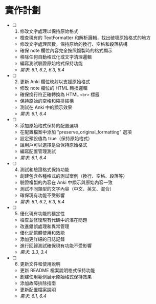 # 實作計劃

- [ ] 1. 修改文字處理以保持原始格式
  - 檢查現有的 TextFormatter 和解析邏輯，找出破壞原始格式的地方
  - 修改文字處理函數，保持原始的換行、空格和段落結構
  - 確保 note 欄位內容完全按照複製時的格式顯示
  - 移除任何自動格式化或文字清理邏輯
  - 編寫測試驗證原始格式保持功能
  - _需求: 6.1, 6.2, 6.3, 6.4_

- [ ] 2. 更新 Anki 欄位映射以支援原始格式
  - 修改 note 欄位的 HTML 轉換邏輯
  - 確保換行符正確轉換為 HTML `<br>` 標籤
  - 保持原始的空格和縮排結構
  - 測試在 Anki 中的顯示效果
  - _需求: 6.1, 6.4_

- [ ] 3. 添加原始格式保持的配置選項
  - 在配置檔案中添加 "preserve_original_formatting" 選項
  - 設定預設值為 true（保持原始格式）
  - 讓用戶可以選擇是否保持原始格式
  - 編寫配置管理測試
  - _需求: 6.1, 6.4_

- [ ] 4. 測試和驗證格式保持功能
  - 創建包含各種格式的測試案例（換行、空格、段落等）
  - 驗證複製的內容在 Anki 中顯示與原始內容一致
  - 測試不同類型的文字內容（中文、英文、混合）
  - 確保現有功能不受影響
  - _需求: 6.1, 6.2, 6.3, 6.4_

- [ ] 5. 優化現有功能的穩定性
  - 檢查並修復現有代碼中的潛在問題
  - 改進錯誤處理和異常管理
  - 優化記憶體使用和效能
  - 添加更詳細的日誌記錄
  - 進行回歸測試確保現有功能不受影響
  - _需求: 3.3, 3.4_

- [ ] 6. 更新文件和使用說明
  - 更新 README 檔案說明格式保持功能
  - 創建使用範例展示原始格式保持效果
  - 添加故障排除指南
  - 更新配置檔案說明
  - _需求: 6.1, 6.4_
